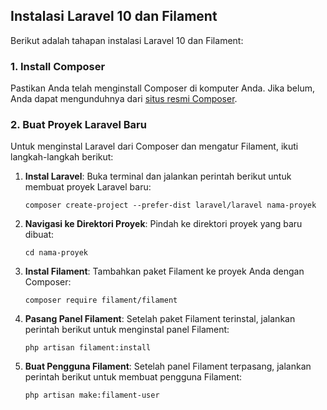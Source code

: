 ## Instalasi Laravel 10 dan Filament

Berikut adalah tahapan instalasi Laravel 10 dan Filament:

### 1. Install Composer

Pastikan Anda telah menginstall Composer di komputer Anda. Jika belum, Anda dapat mengunduhnya dari [situs resmi Composer](https://getcomposer.org/).

### 2. Buat Proyek Laravel Baru

Untuk menginstal Laravel dari Composer dan mengatur Filament, ikuti langkah-langkah berikut:

1. **Instal Laravel**: Buka terminal dan jalankan perintah berikut untuk membuat proyek Laravel baru:
   ```
   composer create-project --prefer-dist laravel/laravel nama-proyek
   ```

2. **Navigasi ke Direktori Proyek**: Pindah ke direktori proyek yang baru dibuat:
   ```
   cd nama-proyek
   ```

3. **Instal Filament**: Tambahkan paket Filament ke proyek Anda dengan Composer:
   ```
   composer require filament/filament
   ```

4. **Pasang Panel Filament**: Setelah paket Filament terinstal, jalankan perintah berikut untuk menginstal panel Filament:
   ```
   php artisan filament:install
   ```

5. **Buat Pengguna Filament**: Setelah panel Filament terpasang, jalankan perintah berikut untuk membuat pengguna Filament:
   ```
   php artisan make:filament-user
   ```

